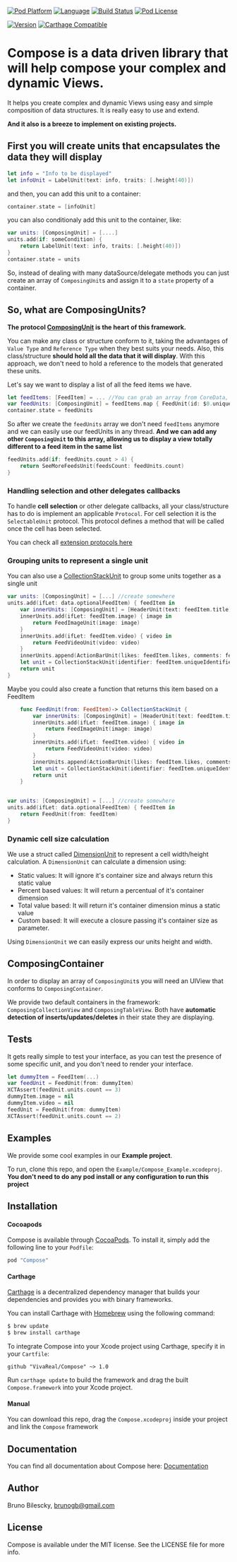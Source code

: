 [![Pod Platform](https://img.shields.io/cocoapods/p/Compose.svg)](http://cocoapods.org/pods/Compose)
[![Language](https://img.shields.io/badge/Swift-3.0-blue.svg)](https://img.shields.io/badge/Swift-3.0-blue.svg)
[![Build Status](https://travis-ci.org/VivaReal/Compose.svg?branch=master)](https://travis-ci.org/VivaReal/Compose)
[![Pod License](https://img.shields.io/cocoapods/l/Compose.svg)](https://github.com/vivareal/Compose/blob/master/LICENSE)

[![Version](https://img.shields.io/cocoapods/v/Compose.svg?style=flat)](http://cocoapods.org/pods/Compose)
[![Carthage Compatible](https://img.shields.io/badge/Carthage-compatible-4BC51D.svg?style=flat)](https://github.com/Carthage/Carthage)

# Compose is a data driven library that will help compose your complex and dynamic Views.

It helps you create complex and dynamic Views using easy and simple composition of data structures. It is really easy to use and extend.

**And it also is a breeze to implement on existing projects.**

## First you will create units that encapsulates the data they will display
```swift
let info = "Info to be displayed"
let infoUnit = LabelUnit(text: info, traits: [.height(40)])
```
and then, you can add this unit to a container:

```swift
container.state = [infoUnit]
```
you can also conditionaly add this unit to the container, like:

```swift
var units: [ComposingUnit] = [....]
units.add(if: someCondition) {
	return LabelUnit(text: info, traits: [.height(40)])
}
container.state = units
```
So, instead of dealing with many dataSource/delegate methods you can just create an array of `ComposingUnit`s and assign it to a `state` property of a container.

## So, what are ComposingUnits?
**The protocol [ComposingUnit](https://vivareal.github.io/Compose/Protocols/ComposingUnit.html) is the heart of this framework.**

You can make any class or structure conform to it, taking the advantages of `Value Type` and `Reference Type` when they best suits your needs.
Also, this class/structure **should hold all the data that it will display**. With this approach, we don't need to hold a reference to the models that generated these units.

Let's say we want to display a list of all the feed items we have.

```swift
let feedItems: [FeedItem] = ... //You can grab an array from CoreData, JSON, Realm, anywhere...
var feedUnits: [ComposingUnit] = feedItems.map { FeedUnit(id: $0.uniqueId, title: $0.title, image: $0.image, likeCount:Int) }
container.state = feedUnits
```
So after we create the `feedUnits` array we don't need `feedItems` anymore and we can easily use our feedUnits in any thread.
**And we can add any other `ComposingUnit` to this array, allowing us to display a view totally different to a feed item in the same list**

```swift
feedUnits.add(if: feedUnits.count > 4) {
	return SeeMoreFeedsUnit(feedsCount: feedUnits.count)
}
```
### Handling selection and other delegates callbacks
To handle **cell selection** or other delegate callbacks, all your class/structure has to do is implement an applicable `Protocol`. For cell selection it is the `SelectableUnit` protocol. This protocol defines a method that will be called once the cell has been selected. 

You can check all [extension protocols here](https://vivareal.github.io/Compose/Extending%20Units.html)

### Grouping units to represent a single unit
You can also use a [CollectionStackUnit](https://vivareal.github.io/Compose/Structs/CollectionStackUnit.html) to group some units together as a single unit

```swift
var units: [ComposingUnit] = [...] //create somewhere
units.add(ifLet: data.optionalFeedItem) { feedItem in
	var innerUnits: [ComposingUnit] = [HeaderUnit(text: feedItem.title)]
	innerUnits.add(ifLet: feedItem.image) { image in
		return FeedImageUnit(image: image)
	}
	innerUnits.add(ifLet: feedItem.video) { video in
		return FeedVideoUnit(video: video)
	}
	innerUnits.append(ActionBarUnit(likes: feedItem.likes, comments: feedItem.comments))
	let unit = CollectionStackUnit(identifier: feedItem.uniqueIdentifier, direction: .vertical, traits: [], units: innerUnits)
	return unit
}
```
Maybe you could also create a function that returns this item based on a FeedItem

```swift
	func FeedUnit(from: FeedItem)-> CollectionStackUnit {
		var innerUnits: [ComposingUnit] = [HeaderUnit(text: feedItem.title)]
		innerUnits.add(ifLet: feedItem.image) { image in
			return FeedImageUnit(image: image)
		}
		innerUnits.add(ifLet: feedItem.video) { video in
			return FeedVideoUnit(video: video)
		}
		innerUnits.append(ActionBarUnit(likes: feedItem.likes, comments: feedItem.comments))
		let unit = CollectionStackUnit(identifier: feedItem.uniqueIdentifier, direction: .vertical, traits: [], units: innerUnits)
		return unit
	}
	
```

```swift
var units: [ComposingUnit] = [...] //create somewhere
units.add(ifLet: data.optionalFeedItem) { feedItem in
	return FeedUnit(from: feedItem)
}
```

### Dynamic cell size calculation
We use a struct called [DimensionUnit](https://vivareal.github.io/Compose/Structs/DimensionUnit.html) to represent a cell width/height calculation. A `DimensionUnit` can calculate a dimension using:
* Static values: It will ignore it's container size and always return this static value
* Percent based values: It will return a percentual of it's container dimension
* Total value based: It will return it's container dimension minus a static value
* Custom based: It will execute a closure passing it's container size as parameter.

Using `DimensionUnit` we can easily express our units height and width.

## ComposingContainer
In order to display an array of `ComposingUnit`s you will need an UIView that conforms to `ComposingContainer`.  

We provide two default containers in the framework: `ComposingCollectionView` and `ComposingTableView`. Both have **automatic detection of inserts/updates/deletes** in their state they are displaying.

## Tests
It gets really simple to test your interface, as you can test the presence of some specific unit, and you don't need to render your interface.

```swift
let dummyItem = FeedItem(...)
var feedUnit = FeedUnit(from: dummyItem)
XCTAssert(feedUnit.units.count == 3)
dummyItem.image = nil
dummyItem.video = nil
feedUnit = FeedUnit(from: dummyItem)
XCTAssert(feedUnit.units.count == 2)
```

## Examples

We provide some cool examples in our **Example project**.

To run, clone this repo, and open the `Example/Compose_Example.xcodeproj`. **You don't need to do any pod install or any configuration to run this project**

## Installation

#### Cocoapods
Compose is available through [CocoaPods](http://cocoapods.org). To install
it, simply add the following line to your `Podfile`:

```ruby
pod "Compose"
```

#### Carthage
[Carthage](https://github.com/Carthage/Carthage) is a decentralized dependency manager that builds your dependencies and provides you with binary frameworks.

You can install Carthage with [Homebrew](http://brew.sh/) using the following command:

```bash
$ brew update
$ brew install carthage
```

To integrate Compose into your Xcode project using Carthage, specify it in your `Cartfile`:

```ogdl
github "VivaReal/Compose" ~> 1.0
```

Run `carthage update` to build the framework and drag the built `Compose.framework` into your Xcode project.

#### Manual
You can download this repo, drag the `Compose.xcodeproj` inside your project and link the `Compose` framework 
 
## Documentation
You can find all documentation about Compose here: [Documentation](https://vivareal.github.io/Compose/index.html)

## Author

Bruno Bilescky, [brunogb@gmail.com](mailto:brunogb@gmail.com)

## License

Compose is available under the MIT license. See the LICENSE file for more info.

